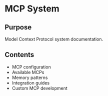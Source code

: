 # MCP System

## Purpose
Model Context Protocol system documentation.

## Contents
- MCP configuration
- Available MCPs
- Memory patterns
- Integration guides
- Custom MCP development
